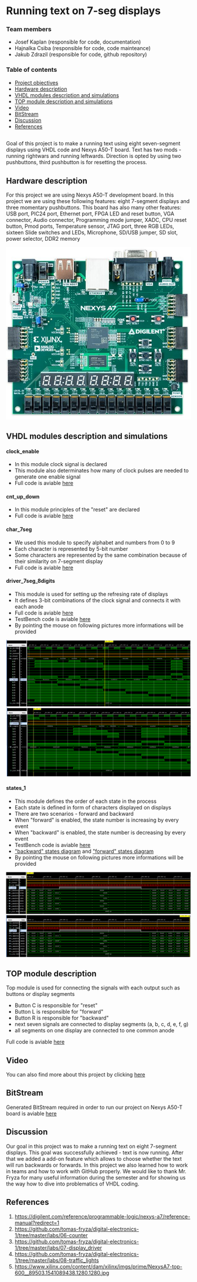# Running text on 7-seg displays

### Team members

* Josef Kaplan (responsible for code, documentation)
* Hajnalka Csiba (responsible for code, code mainteance)
* Jakub Zdrazil (responsible for code, github repository)


### Table of contents

* [Project objectives](#objectives)
* [Hardware description](#hardware)
* [VHDL modules description and simulations](#modules)
* [TOP module description and simulations](#top)
* [Video](#video)
* [BitStream](#bitstream)
* [Discussion](#discussion)
* [References](#references)

<a name="objectives"></a>

## 
Goal of this project is to make a running text using eight seven-segment displays using VHDL code and Nexys A50-T board. 
Text has two mods - running rightwars and running leftwards. Direction is opted by using two pushbuttons, third pushbutton is for resetting the process.

<a name="hardware"></a>

## Hardware description

For this project we are using Nexys A50-T development board.
In this project we are using these following features: eight 7-segment displays and three momentary pushbuttons.
This board has also many other features: USB port, PIC24 port, Ethernet port, FPGA LED and reset button, VGA connector, Audio connector, Programming mode jumper, XADC, CPU reset button, Pmod ports, Temperature sensor, JTAG port, three RGB LEDs, sixteen Slide switches and LEDs, Microphone, SD/USB jumper, SD slot, power selector, DDR2 memory

![Nexys A50-T development board](https://github.com/xzdraz12/digital-electronics-1/blob/main/project/pictures/NexysA7.png "Nexys A50-T development board" )
 
<a name="modules"></a>

## VHDL modules description and simulations

#### clock_enable

* In this module clock signal is declared 
* This module also determinates how many of clock pulses are needed to generate one enable signal
* Full code is aviable [here](https://github.com/xzdraz12/digital-electronics-1/blob/main/project/project/project_final.srcs/sources_1/new/clock_enable.vhd)


#### cnt_up_down

* In this module principles of the "reset" are declared
* Full code is aviable [here](https://github.com/xzdraz12/digital-electronics-1/blob/main/project/project/project_final.srcs/sources_1/new/cnt_up_down.vhd)

#### char_7seg

* We used this module to specify alphabet and numbers from 0 to 9
* Each character is represented by 5-bit number
* Some characters are represented by the same combination because of their similarity on 7-segment display
* Full code is aviable [here](https://github.com/xzdraz12/digital-electronics-1/blob/main/project/project/project_final.srcs/sources_1/new/char_7seg.vhd)


#### driver_7seg_8digits

* This module is used for setting up the refresing rate of displays
* It defines 3-bit combinations of the clock signal and connects it with each anode
* Full code is aviable [here](https://github.com/xzdraz12/digital-electronics-1/blob/main/project/project/project_final.srcs/sources_1/new/driver_7seg_8digits.vhd)
* TestBench code is aviable [here](https://github.com/xzdraz12/digital-electronics-1/blob/main/project/project/project_final.srcs/sim_1/new/tb_driver_7seg_8digits.vhd)
* By pointing the mouse on following pictures more informations will be provided

 ![simulation backward](https://github.com/xzdraz12/digital-electronics-1/blob/main/project/pictures/tb_driver_backward.PNG "Simulation of the backward mode")
 ![simulation forward](https://github.com/xzdraz12/digital-electronics-1/blob/main/project/pictures/tb_driver_forward.PNG "Simulation of the forward mode")


#### states_1

* This module defines the order of each state in the process
* Each state is defined in form of characters displayed on displays
* There are two scenarios - forward and backward
* When "forward" is enabled, the state number is increasing by every event
* When "backward" is enabled, the state number is decreasing by every event
* TestBench code is aviable [here](https://github.com/xzdraz12/digital-electronics-1/blob/main/project/project/project_final.srcs/sim_1/new/tb_states_1.vhd)
* ["backward" states diagram](https://github.com/xzdraz12/digital-electronics-1/blob/main/project/pictures/backward_diagram.JPG) and ["forward" states diagram](https://github.com/xzdraz12/digital-electronics-1/blob/main/project/pictures/forward_diagram.JPG) 
* By pointing the mouse on following pictures more informations will be provided

 ![simulation states forward](https://github.com/xzdraz12/digital-electronics-1/blob/main/project/pictures/tb_forward_states.PNG "Simulation of the states when forward is enabled")
 ![simulation states backward](https://github.com/xzdraz12/digital-electronics-1/blob/main/project/pictures/tb_backward_states.PNG "Simulation of the states when backward is enabled")

<a name="top"></a>

## TOP module description

Top module is used for connecting the signals with each output such as buttons or display segments
* Button C is responsible for "reset"
* Button L is responsible for "forward"
* Button R is responsible for "backward"
* next seven signals are connected to display segments (a, b, c, d, e, f, g)
* all segments on one display are connected to one common anode 

Full code is aviable [here](https://github.com/xzdraz12/digital-electronics-1/blob/main/project/project/project_final.srcs/sources_1/new/top.vhd)

<a name="video"></a>

## Video

You can also find more about this project by clicking [here](https://www.youtube.com/watch?v=lQNkORvfDw4)


<a name="bitstream"></a>
## BitStream

Generated BitStream required in order to run our project on Nexys A50-T board is aviable [here](https://github.com/xzdraz12/digital-electronics-1/blob/main/project/project/project_final.runs/impl_1/top.bit)

<a name="discussion"></a>
## Discussion

Our goal in this project was to make a running text on eight 7-segment displays. This goal was successfully achieved - text is now running. After that we added a add-on feature which allows to choose whether the text will run backwards or forwards.
In this project we also learned how to work in teams and how to work with GitHub properly.
We would like to thank Mr. Fryza for many useful information during the semester and for showing us the way how to dive into problematics of VHDL coding.

<a name="references"></a>
## References

1. https://digilent.com/reference/programmable-logic/nexys-a7/reference-manual?redirect=1
2. https://github.com/tomas-fryza/digital-electronics-1/tree/master/labs/06-counter
3. https://github.com/tomas-fryza/digital-electronics-1/tree/master/labs/07-display_driver
4. https://github.com/tomas-fryza/digital-electronics-1/tree/master/labs/08-traffic_lights
5. https://www.xilinx.com/content/dam/xilinx/imgs/prime/NexysA7-top-600__89503.1541089438.1280.1280.jpg